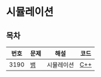 # 시뮬레이션

## 목차

<table>
<thead>
  <tr>
    <th>번호</th>
    <th>문제</th>
    <th>해설</th>
    <th>코드</th>
  </tr>
</thead>
<tbody>
  <!-- 문제번호 순으로 정렬한다. -->
  <!--
  <tr>
    <td>번호</td>
    <td><a href="문제링크">문제제목</a></td>
    <td><a href="해설링크">알고리즘분류</a></td>
    <td><a href="코드링크">C++</a></td>
  </tr>
  -->
  <tr>
    <td>3190</td>
    <td><a href="https://www.acmicpc.net/problem/3190">뱀</a></td>
    <td><a>시뮬레이션</a></td>
    <td><a href="boj3190.cpp">C++</a></td>
  </tr>
</tbody>
</table>
